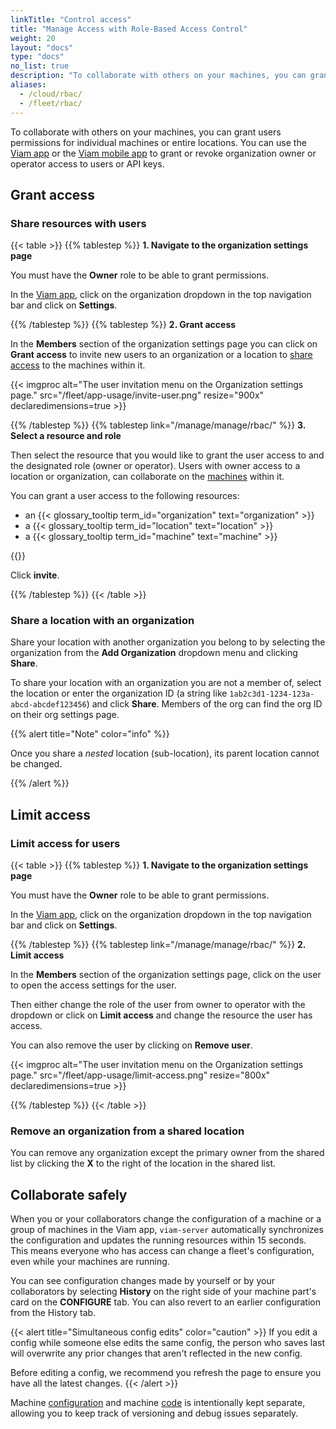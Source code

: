 ```yaml
---
linkTitle: "Control access"
title: "Manage Access with Role-Based Access Control"
weight: 20
layout: "docs"
type: "docs"
no_list: true
description: "To collaborate with others on your machines, you can grant users permissions for individual machines or entire locations."
aliases:
  - /cloud/rbac/
  - /fleet/rbac/
---
```


To collaborate with others on your machines, you can grant users permissions for individual machines or entire locations.
You can use the [Viam app](https://app.viam.com) or the [Viam mobile app](/manage/troubleshoot/teleoperate/default-interface/#viam-mobile-app) to grant or revoke organization owner or operator access to users or API keys.

## Grant access

### Share resources with users

{{< table >}}
{{% tablestep %}}
**1. Navigate to the organization settings page**

You must have the **Owner** role to be able to grant permissions.

In the [Viam app](https://app.viam.com), click on the organization dropdown in the top navigation bar and click on **Settings**.

{{% /tablestep %}}
{{% tablestep %}}
**2. Grant access**

In the **Members** section of the organization settings page you can click on **Grant access** to invite new users to an organization or a location to [share access](/manage/manage/access/) to the machines within it.

{{< imgproc alt="The user invitation menu on the Organization settings page." src="/fleet/app-usage/invite-user.png" resize="900x" declaredimensions=true >}}

{{% /tablestep %}}
{{% tablestep link="/manage/manage/rbac/" %}}
**3. Select a resource and role**

Then select the resource that you would like to grant the user access to and the designated role (owner or operator).
Users with owner access to a location or organization, can collaborate on the [machines](/operate/get-started/setup/#what-is-a-machine) within it.

You can grant a user access to the following resources:

- an {{< glossary_tooltip term_id="organization" text="organization" >}}
- a {{< glossary_tooltip term_id="location" text="location" >}}
- a {{< glossary_tooltip term_id="machine" text="machine" >}}

{{<imgproc src="/fleet/app-usage/limit-access.png" resize="1000x" style="width: 600px" class="aligncenter" declaredimensions=true alt="Limit user access">}}

Click **invite**.

{{% /tablestep %}}
{{< /table >}}

### Share a location with an organization

Share your location with another organization you belong to by selecting the organization from the **Add Organization** dropdown menu and clicking **Share**.

To share your location with an organization you are not a member of, select the location or enter the organization ID (a string like `1ab2c3d1-1234-123a-abcd-abcdef123456`) and click **Share**.
Members of the org can find the org ID on their org settings page.

{{% alert title="Note" color="info" %}}

Once you share a _nested_ location (sub-location), its parent location cannot be changed.

{{% /alert %}}

## Limit access

### Limit access for users

{{< table >}}
{{% tablestep %}}
**1. Navigate to the organization settings page**

You must have the **Owner** role to be able to grant permissions.

In the [Viam app](https://app.viam.com), click on the organization dropdown in the top navigation bar and click on **Settings**.

{{% /tablestep %}}
{{% tablestep link="/manage/manage/rbac/" %}}
**2. Limit access**

In the **Members** section of the organization settings page, click on the user to open the access settings for the user.

Then either change the role of the user from owner to operator with the dropdown or click on **Limit access** and change the resource the user has access.

You can also remove the user by clicking on **Remove user**.

{{< imgproc alt="The user invitation menu on the Organization settings page." src="/fleet/app-usage/limit-access.png" resize="800x" declaredimensions=true >}}

{{% /tablestep %}}
{{< /table >}}

### Remove an organization from a shared location

You can remove any organization except the primary owner from the shared list by clicking the **X** to the right of the location in the shared list.

## Collaborate safely

When you or your collaborators change the configuration of a machine or a group of machines in the Viam app, `viam-server` automatically synchronizes the configuration and updates the running resources within 15 seconds.
This means everyone who has access can change a fleet's configuration, even while your machines are running.

You can see configuration changes made by yourself or by your collaborators by selecting **History** on the right side of your machine part's card on the **CONFIGURE** tab.
You can also revert to an earlier configuration from the History tab.

{{< alert title="Simultaneous config edits" color="caution" >}}
If you edit a config while someone else edits the same config, the person who saves last will overwrite any prior changes that aren't reflected in the new config.

Before editing a config, we recommend you refresh the page to ensure you have all the latest changes.
{{< /alert >}}

Machine [configuration](/operate/get-started/supported-hardware/) and machine [code](/dev/reference/sdks/) is intentionally kept separate, allowing you to keep track of versioning and debug issues separately.
